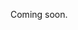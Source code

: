 Coming soon.

<!-- 
  @todo
  Explain that you can do complete update via PUT /events/{eventId}, or partial updates using the other endpoints. Make sure to mention that any (optional) fields that you can update, you can also supply those when creating.
  Permissions: Who can edit an event?
-->
